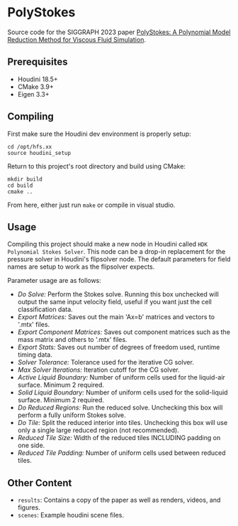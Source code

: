 # PolyStokes

Source code for the SIGGRAPH 2023 paper [PolyStokes: A Polynomial Model Reduction Method for Viscous Fluid Simulation](https://jpanuelos.com/publications/PolyStokes.html). 

## Prerequisites

* Houdini 18.5+
* CMake 3.9+
* Eigen 3.3+

## Compiling

First make sure the Houdini dev environment is properly setup:
```
cd /opt/hfs.xx
source houdini_setup
```

Return to this project's root directory and build using CMake:
```
mkdir build
cd build
cmake ..
```

From here, either just run `make` or compile in visual studio.

## Usage

Compiling this project should make a new node in Houdini called `HDK Polynomial Stokes Solver`.
This node can be a drop-in replacement for the pressure solver in Houdini's flipsolver node. The default parameters for field names are setup to work as the flipsolver expects.

Parameter usage are as follows:
* *Do Solve:* Perform the Stokes solve. Running this box unchecked will output the same input velocity field, useful if you want just the cell classification data.
* *Export Matrices:* Saves out the main 'Ax=b' matrices and vectors to '.mtx' files.
* *Export Component Matrices:* Saves out component matrices such as the mass matrix and others to '.mtx' files.
* *Export Stats:* Saves out number of degrees of freedom used, runtime timing data.
* *Solver Tolerance:* Tolerance used for the iterative CG solver.
* *Max Solver Iterations:* Iteration cutoff for the CG solver.
* *Active Liquid Boundary:* Number of uniform cells used for the liquid-air surface. Minimum 2 required.
* *Solid Liquid Boundary:* Number of uniform cells used for the solid-liquid surface. Minimum 2 required.
* *Do Reduced Regions:* Run the reduced solve. Unchecking this box will perform a fully uniform Stokes solve.
* *Do Tile:* Split the reduced interior into tiles. Unchecking this box will use only a single large reduced region (not recommended).
* *Reduced Tile Size:* Width of the reduced tiles INCLUDING padding on one side.
* *Reduced Tile Padding:* Number of uniform cells used between reduced tiles.

## Other Content

* `results`: Contains a copy of the paper as well as renders, videos, and figures.
* `scenes`: Example houdini scene files.
